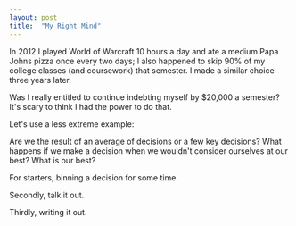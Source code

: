 ```yaml
---
layout: post
title:  "My Right Mind"
---
```


In 2012 I played World of Warcraft 10 hours a day and ate a medium Papa Johns pizza once every two days; I also happened to skip 90% of my college classes (and coursework) that semester. I made a similar choice three years later. 

Was I really entitled to continue indebting myself by $20,000 a semester? It's scary to think I had the power to do that.

Let's use a less extreme example: 

Are we the result of an average of decisions or a few key decisions? What happens if we make a decision when we wouldn't consider ourselves at our best? What is our best?

For starters, binning a decision for some time.

Secondly, talk it out.

Thirdly, writing it out.
